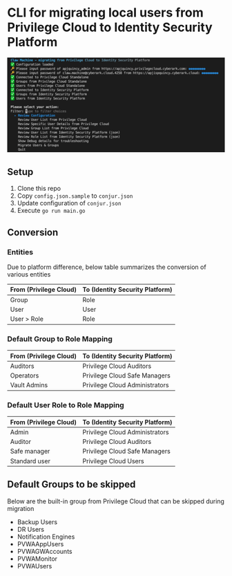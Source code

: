 # CLI for migrating local users from Privilege Cloud to Identity Security Platform

![go run main.go](https://raw.githubusercontent.com/quincycheng/claw-machine/main/assets/screencap.png)

## Setup
1. Clone this repo
2. Copy `config.json.sample` to `conjur.json`
2. Update configuration of `conjur.json`
3. Execute `go run main.go`

## Conversion 

### Entities
Due to platform difference, below table summarizes the conversion of various entities

| From (Privilege Cloud) | To (Identity Security Platform) |
|------------------------|---------------------------------|
| Group                  | Role                            |
| User                   | User                            |
| User > Role            | Role                            |

### Default Group to Role Mapping

| From (Privilege Cloud) | To (Identity Security Platform) |
|------------------------|---------------------------------|
| Auditors               | Privilege Cloud Auditors        |
| Operators              | Privilege Cloud Safe Managers   |
| Vault Admins           | Privilege Cloud Administrators  |

### Default User Role to Role Mapping

| From (Privilege Cloud) | To (Identity Security Platform) |
|------------------------|---------------------------------|
| Admin                  | Privilege Cloud Administrators  |
| Auditor                | Privilege Cloud Auditors        |
| Safe manager           | Privilege Cloud Safe Managers   |
| Standard user          | Privilege Cloud Users           |

## Default Groups to be skipped

Below are the built-in group from Privilege Cloud that can be skipped during migration
- Backup Users
- DR Users
- Notification Engines
- PVWAAppUsers
- PVWAGWAccounts
- PVWAMonitor
- PVWAUsers
